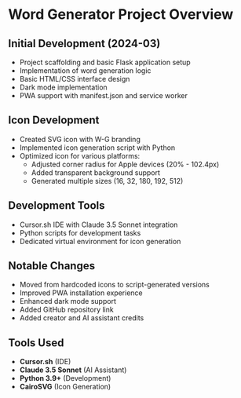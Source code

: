 # Word Generator Project Overview

## Initial Development (2024-03)
- Project scaffolding and basic Flask application setup
- Implementation of word generation logic
- Basic HTML/CSS interface design
- Dark mode implementation
- PWA support with manifest.json and service worker

## Icon Development
- Created SVG icon with W-G branding
- Implemented icon generation script with Python
- Optimized icon for various platforms:
  * Adjusted corner radius for Apple devices (20% - 102.4px)
  * Added transparent background support
  * Generated multiple sizes (16, 32, 180, 192, 512)

## Development Tools
- Cursor.sh IDE with Claude 3.5 Sonnet integration
- Python scripts for development tasks
- Dedicated virtual environment for icon generation

## Notable Changes
- Moved from hardcoded icons to script-generated versions
- Improved PWA installation experience
- Enhanced dark mode support
- Added GitHub repository link
- Added creator and AI assistant credits

## Tools Used
- **Cursor.sh** (IDE)
- **Claude 3.5 Sonnet** (AI Assistant)
- **Python 3.9+** (Development)
- **CairoSVG** (Icon Generation) 